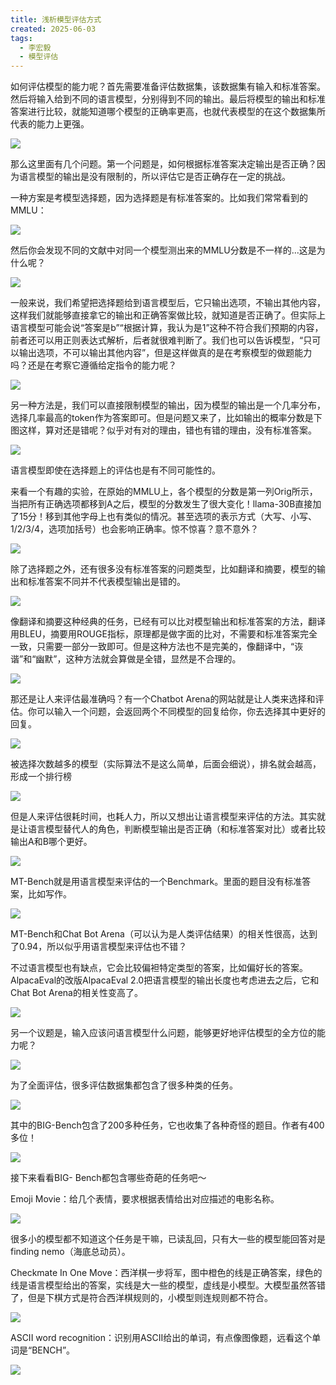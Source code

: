 ```yaml
---
title: 浅析模型评估方式
created: 2025-06-03
tags:
  - 李宏毅
  - 模型评估
---
```

如何评估模型的能力呢？首先需要准备评估数据集，该数据集有输入和标准答案。然后将输入给到不同的语言模型，分别得到不同的输出。最后将模型的输出和标准答案进行比较，就能知道哪个模型的正确率更高，也就代表模型的在这个数据集所代表的能力上更强。

![](img/浅析模型评估方式-20250603201925.png)

那么这里面有几个问题。第一个问题是，如何根据标准答案决定输出是否正确？因为语言模型的输出是没有限制的，所以评估它是否正确存在一定的挑战。

一种方案是考模型选择题，因为选择题是有标准答案的。比如我们常常看到的MMLU：

![](img/浅析模型评估方式-20250603202354.png)

然后你会发现不同的文献中对同一个模型测出来的MMLU分数是不一样的...这是为什么呢？

![](img/浅析模型评估方式-20250603202427.png)

一般来说，我们希望把选择题给到语言模型后，它只输出选项，不输出其他内容，这样我们就能够直接拿它的输出和正确答案做比较，就知道是否正确了。但实际上语言模型可能会说“答案是b”“根据计算，我认为是1”这种不符合我们预期的内容，前者还可以用正则表达式解析，后者就很难判断了。我们也可以告诉模型，“只可以输出选项，不可以输出其他内容”，但是这样做真的是在考察模型的做题能力吗？还是在考察它遵循给定指令的能力呢？

![](img/浅析模型评估方式-20250603202455.png)

另一种方法是，我们可以直接限制模型的输出，因为模型的输出是一个几率分布，选择几率最高的token作为答案即可。但是问题又来了，比如输出的概率分数是下图这样，算对还是错呢？似乎对有对的理由，错也有错的理由，没有标准答案。

![](img/浅析模型评估方式-20250603202519.png)

语言模型即使在选择题上的评估也是有不同可能性的。

来看一个有趣的实验，在原始的MMLU上，各个模型的分数是第一列Orig所示，当把所有正确选项都移到A之后，模型的分数发生了很大变化！llama-30B直接加了15分！移到其他字母上也有类似的情况。甚至选项的表示方式（大写、小写、1/2/3/4，选项加括号）也会影响正确率。惊不惊喜？意不意外？

![](img/浅析模型评估方式-20250603204100.png)

除了选择题之外，还有很多没有标准答案的问题类型，比如翻译和摘要，模型的输出和标准答案不同并不代表模型输出是错的。

![](img/浅析模型评估方式-20250603204237.png)

像翻译和摘要这种经典的任务，已经有可以比对模型输出和标准答案的方法，翻译用BLEU，摘要用ROUGE指标，原理都是做字面的比对，不需要和标准答案完全一致，只需要一部分一致即可。但是这种方法也不是完美的，像翻译中，“诙谐”和“幽默”，这种方法就会算做是全错，显然是不合理的。

![](img/浅析模型评估方式-20250603205247.png)

那还是让人来评估最准确吗？有一个Chatbot Arena的网站就是让人类来选择和评估。你可以输入一个问题，会返回两个不同模型的回复给你，你去选择其中更好的回复。

![](img/浅析模型评估方式-20250603205622.png)

被选择次数越多的模型（实际算法不是这么简单，后面会细说），排名就会越高，形成一个排行榜

![](img/浅析模型评估方式-20250603205818.png)

但是人来评估很耗时间，也耗人力，所以又想出让语言模型来评估的方法。其实就是让语言模型替代人的角色，判断模型输出是否正确（和标准答案对比）或者比较输出A和B哪个更好。

![](img/浅析模型评估方式-20250603210106.png)

MT-Bench就是用语言模型来评估的一个Benchmark。里面的题目没有标准答案，比如写作。

![](img/浅析模型评估方式-20250603210127.png)

MT-Bench和Chat Bot Arena（可以认为是人类评估结果）的相关性很高，达到了0.94，所以似乎用语言模型来评估也不错？

不过语言模型也有缺点，它会比较偏袒特定类型的答案，比如偏好长的答案。AlpacaEval的改版AlpacaEval 2.0把语言模型的输出长度也考虑进去之后，它和Chat Bot Arena的相关性变高了。

![](img/浅析模型评估方式-20250603210135.png)

另一个议题是，输入应该问语言模型什么问题，能够更好地评估模型的全方位的能力呢？

![](img/浅析模型评估方式-20250603210206.png)

为了全面评估，很多评估数据集都包含了很多种类的任务。

![](img/浅析模型评估方式-20250603210214.png)

其中的BIG-Bench包含了200多种任务，它也收集了各种奇怪的题目。作者有400多位！

![](img/浅析模型评估方式-20250603233333.png)

接下来看看BIG- Bench都包含哪些奇葩的任务吧～

Emoji Movie：给几个表情，要求根据表情给出对应描述的电影名称。

![](img/浅析模型评估方式-20250603233557.png)

很多小的模型都不知道这个任务是干嘛，已读乱回，只有大一些的模型能回答对是finding nemo（海底总动员）。

Checkmate In One Move：西洋棋一步将军，图中橙色的线是正确答案，绿色的线是语言模型给出的答案，实线是大一些的模型，虚线是小模型。大模型虽然答错了，但是下棋方式是符合西洋棋规则的，小模型则连规则都不符合。

![](img/浅析模型评估方式-20250603234046.png)

ASCII word recognition：识别用ASCII给出的单词，有点像图像题，远看这个单词是“BENCH”。

![](img/浅析模型评估方式-20250603234335.png)




